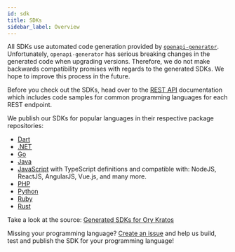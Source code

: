 ```yaml
---
id: sdk
title: SDKs
sidebar_label: Overview
---
```


All SDKs use automated code generation provided by
[`openapi-generator`](https://github.com/OpenAPITools/openapi-generator).
Unfortunately, `openapi-generator` has serious breaking changes in the generated
code when upgrading versions. Therefore, we do not make backwards compatibility
promises with regards to the generated SDKs. We hope to improve this process in
the future.

Before you check out the SDKs, head over to the [REST API](reference/api.mdx)
documentation which includes code samples for common programming languages for
each REST endpoint.

We publish our SDKs for popular languages in their respective package
repositories:

- [Dart](https://pub.dev/packages/ory_client)
- [.NET](https://www.nuget.org/packages/Ory.Client/)
- [Go](https://github.com/ory/client-go)
- [Java](https://search.maven.org/artifact/sh.ory/ory-client)
- [JavaScript](https://www.npmjs.com/package/@ory/client) with TypeScript
  definitions and compatible with: NodeJS, ReactJS, AngularJS, Vue.js, and many
  more.
- [PHP](https://packagist.org/packages/ory/client)
- [Python](https://pypi.org/project/ory-client/)
- [Ruby](https://rubygems.org/gems/ory-client)
- [Rust](https://crates.io/crates/ory-client)

Take a look at the source:
[Generated SDKs for Ory Kratos](https://github.com/ory/sdk/tree/master/clients/kratos/)

Missing your programming language?
[Create an issue](https://github.com/ory/kratos/issues) and help us build, test
and publish the SDK for your programming language!
